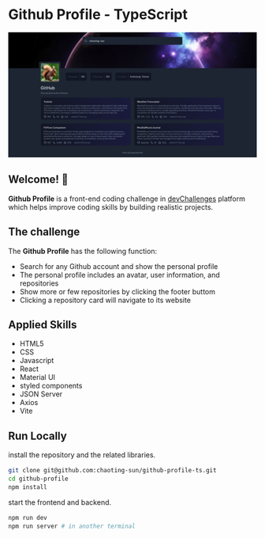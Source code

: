 # Github Profile - TypeScript
![Design Preview](./design/webpage.png)

## Welcome! 👋

**Github Profile** is a front-end coding challenge in [devChallenges](https://devchallenges.io/) platform which helps improve coding skills by building realistic projects.

## The challenge

The **Github Profile** has the following function:

- Search for any Github account and show the personal profile
- The personal profile includes an avatar, user information, and repositories
- Show more or few repositories by clicking the footer buttom
- Clicking a repository card will navigate to its website

## Applied Skills

- HTML5
- CSS
- Javascript
- React
- Material UI
- styled components
- JSON Server
- Axios
- Vite

## Run Locally

install the repository and the related libraries.

```bash
git clone git@github.com:chaoting-sun/github-profile-ts.git
cd github-profile
npm install
```

start the frontend and backend.

```bash
npm run dev
npm run server # in another terminal
```